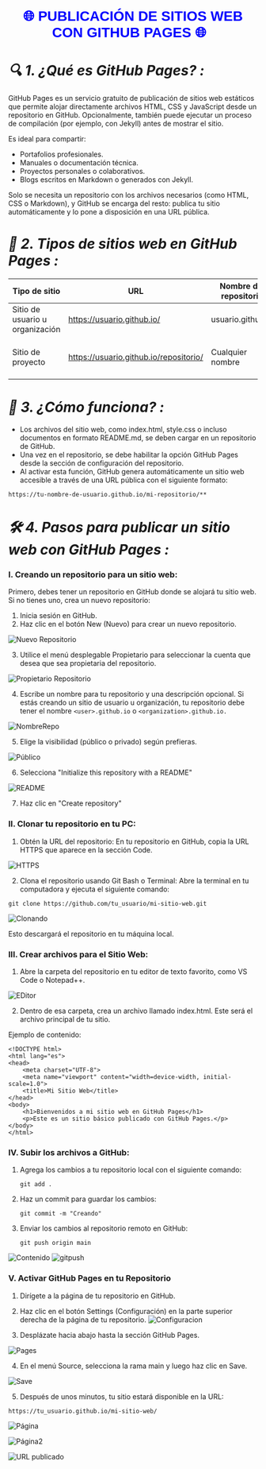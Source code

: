 <center>
  <h1 style="color:blue ; font-family:Georgia, sans-serif">
     🌐 PUBLICACIÓN DE SITIOS WEB CON GITHUB PAGES 🌐
  </h1>
</center>

# *🔍 1. ¿Qué es GitHub Pages? :*
GitHub Pages es un servicio gratuito de publicación de sitios web estáticos que permite alojar directamente archivos HTML, CSS y JavaScript desde un repositorio en GitHub. 
Opcionalmente, también puede ejecutar un proceso de compilación (por ejemplo, con Jekyll) antes de mostrar el sitio.

Es ideal para compartir:
- Portafolios profesionales.
- Manuales o documentación técnica.
- Proyectos personales o colaborativos.
- Blogs escritos en Markdown o generados con Jekyll.

Solo se necesita un repositorio con los archivos necesarios (como HTML, CSS o Markdown), y GitHub se encarga del resto: publica tu sitio automáticamente y lo pone a disposición en una URL pública.

# *📌 2. Tipos de sitios web en GitHub Pages :*

| Tipo de sitio           | URL                               | Nombre del repositorio       | Uso común                                     | Características                  |
|-------------------------|------------------------------------|-------------------------------|------------------------------------------------|-----------------------------------|
| Sitio de usuario u organización | https://usuario.github.io/       | usuario.github.io             | Portafolio, currículum, página personal        | Solo uno por cuenta              |
| Sitio de proyecto        | https://usuario.github.io/repositorio/ | Cualquier nombre                | Documentación, manuales, presentación de apps | Uno por cada repositorio         |

# *🧩 3. ¿Cómo funciona? :*
- Los archivos del sitio web, como index.html, style.css o incluso documentos en formato README.md, se deben cargar en un repositorio de GitHub.
- Una vez en el repositorio, se debe habilitar la opción GitHub Pages desde la sección de configuración del repositorio.
- Al activar esta función, GitHub genera automáticamente un sitio web accesible a través de una URL pública con el siguiente formato:
  
```
https://tu-nombre-de-usuario.github.io/mi-repositorio/**
```

# *🛠  4. Pasos para publicar un sitio web con GitHub Pages :*
### I. Creando un repositorio para un sitio web:
Primero, debes tener un repositorio en GitHub donde se alojará tu sitio web. Si no tienes uno, crea un nuevo repositorio:
1. Inicia sesión en GitHub.
2. Haz clic en el botón New (Nuevo) para crear un nuevo repositorio.

![Nuevo Repositorio](https://raw.githubusercontent.com/Dominl/Manual-de-uso-de-Github/main/Imagenes/Nuevo%20Repositorio.PNG)

3. Utilice el menú desplegable Propietario para seleccionar la cuenta que desea que sea propietaria del repositorio.
   
![Propietario Repositorio](https://raw.githubusercontent.com/Dominl/Manual-de-uso-de-Github/refs/heads/main/Imagenes/Propietario.PNG)

4. Escribe un nombre para tu repositorio y una descripción opcional. Si estás creando un sitio de usuario u organización, tu repositorio debe tener el nombre `<user>.github.io` o `<organization>.github.io.` 

![NombreRepo](https://raw.githubusercontent.com/Dominl/Manual-de-uso-de-Github/refs/heads/main/Imagenes/Nombre_repositorio.PNG)

5. Elige la visibilidad (público o privado) según prefieras.

![Público](https://raw.githubusercontent.com/Dominl/Manual-de-uso-de-Github/refs/heads/main/Imagenes/Publico_Privado.PNG)

6. Selecciona "Initialize this repository with a README"
   
![README](https://raw.githubusercontent.com/Dominl/Manual-de-uso-de-Github/refs/heads/main/Imagenes/README.PNG)

7. Haz clic en "Create repository"

### II. Clonar tu repositorio en tu PC:

1. Obtén la URL del repositorio: En tu repositorio en GitHub, copia la URL HTTPS que aparece en la sección Code.

   
![HTTPS](https://raw.githubusercontent.com/Dominl/Manual-de-uso-de-Github/refs/heads/main/Imagenes/HTTPS.PNG)

2. Clona el repositorio usando Git Bash o Terminal: Abre la terminal en tu computadora y ejecuta el siguiente comando:
```
git clone https://github.com/tu_usuario/mi-sitio-web.git
```
![Clonando](https://raw.githubusercontent.com/Dominl/Manual-de-uso-de-Github/refs/heads/main/Imagenes/Clonando.PNG)
   
Esto descargará el repositorio en tu máquina local.

### III. Crear archivos para el Sitio Web:

1. Abre la carpeta del repositorio en tu editor de texto favorito, como VS Code o Notepad++.
   
![EDitor](https://raw.githubusercontent.com/Dominl/Manual-de-uso-de-Github/refs/heads/main/Imagenes/vscode.PNG)

2. Dentro de esa carpeta, crea un archivo llamado index.html. Este será el archivo principal de tu sitio.

Ejemplo de contenido:

```
<!DOCTYPE html>
<html lang="es">
<head>
    <meta charset="UTF-8">
    <meta name="viewport" content="width=device-width, initial-scale=1.0">
    <title>Mi Sitio Web</title>
</head>
<body>
    <h1>Bienvenidos a mi sitio web en GitHub Pages</h1>
    <p>Este es un sitio básico publicado con GitHub Pages.</p>
</body>
</html>
```
### IV. Subir los archivos a GitHub:
1. Agrega los cambios a tu repositorio local con el siguiente comando:
   ```
   git add .
   ```
2. Haz un commit para guardar los cambios:
   ```
   git commit -m "Creando"
   ```
3. Enviar los cambios al repositorio remoto en GitHub:
   ```
   git push origin main
   ```
![Contenido](https://raw.githubusercontent.com/Dominl/Manual-de-uso-de-Github/refs/heads/main/Imagenes/contenidoindex.PNG)
![gitpush](https://raw.githubusercontent.com/Dominl/Manual-de-uso-de-Github/refs/heads/main/Imagenes/git%20push.PNG)

### V. Activar GitHub Pages en tu Repositorio
1. Dirígete a la página de tu repositorio en GitHub.

2. Haz clic en el botón Settings (Configuración) en la parte superior derecha de la página de tu repositorio.
![Configuracion](https://raw.githubusercontent.com/Dominl/Manual-de-uso-de-Github/refs/heads/main/Imagenes/CONFIGURACI%C3%93N.PNG)
3. Desplázate hacia abajo hasta la sección GitHub Pages.

![Pages](https://raw.githubusercontent.com/Dominl/Manual-de-uso-de-Github/refs/heads/main/Imagenes/Pages%20en%20GitHub.PNG)

4. En el menú Source, selecciona la rama main y luego haz clic en Save.

   
![Save](https://raw.githubusercontent.com/Dominl/Manual-de-uso-de-Github/refs/heads/main/Imagenes/pages%20configuracion.PNG)

5. Después de unos minutos, tu sitio estará disponible en la URL:
```
https://tu_usuario.github.io/mi-sitio-web/
```
![Página](https://raw.githubusercontent.com/Dominl/Manual-de-uso-de-Github/refs/heads/main/Imagenes/entrando%20a%20la%20p%C3%A1gina.PNG)

![Página2](https://raw.githubusercontent.com/Dominl/Manual-de-uso-de-Github/refs/heads/main/Imagenes/enlace.PNG)

![URL publicado](https://raw.githubusercontent.com/Dominl/Manual-de-uso-de-Github/refs/heads/main/Imagenes/GITHUB%20PAGES.PNG)

